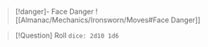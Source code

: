> [!danger]- Face Danger
> ![[Almanac/Mechanics/Ironsworn/Moves#Face Danger]]

> [!Question] Roll
> `dice: 2d10 1d6`